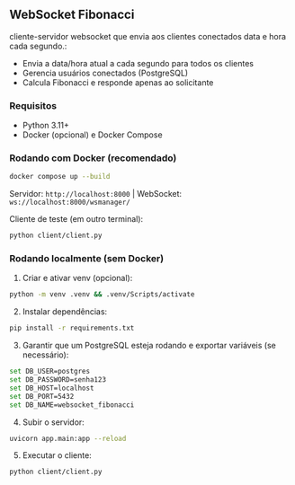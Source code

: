 ## WebSocket Fibonacci

cliente-servidor websocket que envia aos clientes conectados data e hora cada segundo.:
- Envia a data/hora atual a cada segundo para todos os clientes
- Gerencia usuários conectados (PostgreSQL)
- Calcula Fibonacci e responde apenas ao solicitante

### Requisitos
- Python 3.11+
- Docker (opcional) e Docker Compose

### Rodando com Docker (recomendado)
```bash
docker compose up --build
```
Servidor: `http://localhost:8000`  |  WebSocket: `ws://localhost:8000/wsmanager/`

Cliente de teste (em outro terminal):
```bash
python client/client.py
```

### Rodando localmente (sem Docker)
1) Criar e ativar venv (opcional):
```bash
python -m venv .venv && .venv/Scripts/activate
```
2) Instalar dependências:
```bash
pip install -r requirements.txt
```
3) Garantir que um PostgreSQL esteja rodando e exportar variáveis (se necessário):
```bash
set DB_USER=postgres
set DB_PASSWORD=senha123
set DB_HOST=localhost
set DB_PORT=5432
set DB_NAME=websocket_fibonacci
```
4) Subir o servidor:
```bash
uvicorn app.main:app --reload
```
5) Executar o cliente:
```bash
python client/client.py
```